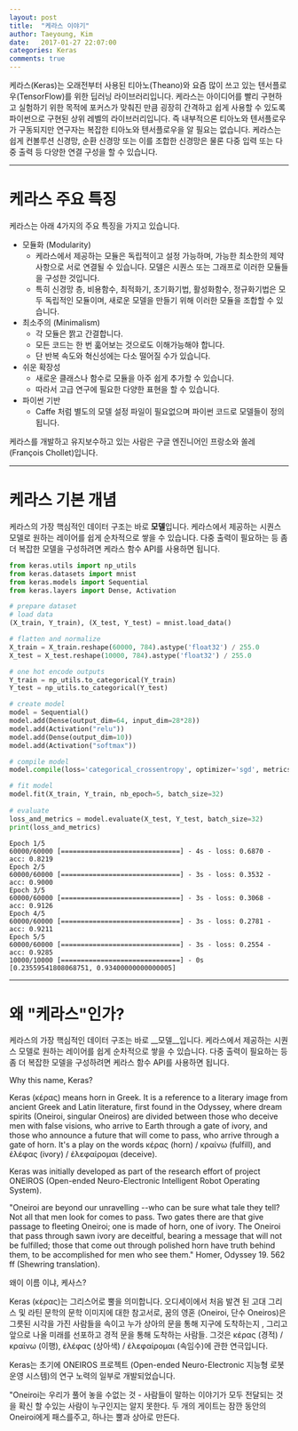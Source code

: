 ```yaml
---
layout: post
title:  "케라스 이야기"
author: Taeyoung, Kim
date:   2017-01-27 22:07:00
categories: Keras
comments: true
---
```

케라스(Keras)는 오래전부터 사용된 티아노(Theano)와 요즘 많이 쓰고 있는 텐서플로우(TensorFlow)를 위한 딥러닝 라이브러리입니다. 케라스는 아이디어를 빨리 구현하고 실험하기 위한 목적에 포커스가 맞춰진 만큼 굉장히 간격하고 쉽게 사용할 수 있도록 파이썬으로 구현된 상위 레벨의 라이브러리입니다. 즉 내부적으론 티아노와 텐서플로우가 구동되지만 연구자는 복잡한 티아노와 텐서플로우을 알 필요는 없습니다. 케라스는 쉽게 컨볼루션 신경망, 순환 신경망 또는 이를 조합한 신경망은 물론 다중 입력 또는 다중 출력 등 다양한 연결 구성을 할 수 있습니다. 

---
케라스 주요 특징
===

케라스는 아래 4가지의 주요 특징을 가지고 있습니다.

* 모듈화 (Modularity)
    * 케라스에서 제공하는 모듈은 독립적이고 설정 가능하며, 가능한 최소한의 제약사항으로 서로 연결될 수 있습니다. 모델은 시퀀스 또는 그래프로 이러한 모듈들을 구성한 것입니다.
    * 특히 신경망 층, 비용함수, 최적화기, 초기화기법, 활성화함수, 정규화기법은 모두 독립적인 모듈이며, 새로운 모델을 만들기 위해 이러한 모듈을 조합할 수 있습니다.
* 최소주의 (Minimalism)
    * 각 모듈은 짥고 간결합니다.
    * 모든 코드는 한 번 훏어보는 것으로도 이해가능해야 합니다.
    * 단 반복 속도와 혁신성에는 다소 떨어질 수가 있습니다. 
* 쉬운 확장성
    * 새로운 클래스나 함수로 모듈을 아주 쉽게 추가할 수 있습니다. 
    * 따라서 고급 연구에 필요한 다양한 표현을 할 수 있습니다. 
* 파이썬 기반
    * Caffe 처럼 별도의 모델 설정 파일이 필요없으며 파이썬 코드로 모델들이 정의됩니다.
    
케라스를 개발하고 유지보수하고 있는 사람은 구글 엔진니어인 프랑소와 쏠레(François Chollet)입니다.

---
케라스 기본 개념
===

케라스의 가장 핵심적인 데이터 구조는 바로 **모델**입니다. 케라스에서 제공하는 시퀀스 모델로 원하는 레이어를 쉽게 순차적으로 쌓을 수 있습니다. 다중 출력이 필요하는 등 좀 더 복잡한 모델을 구성하려면 케라스 함수 API를 사용하면 됩니다.


```python
from keras.utils import np_utils
from keras.datasets import mnist
from keras.models import Sequential
from keras.layers import Dense, Activation

# prepare dataset
# load data
(X_train, Y_train), (X_test, Y_test) = mnist.load_data()

# flatten and normalize
X_train = X_train.reshape(60000, 784).astype('float32') / 255.0
X_test = X_test.reshape(10000, 784).astype('float32') / 255.0

# one hot encode outputs
Y_train = np_utils.to_categorical(Y_train)
Y_test = np_utils.to_categorical(Y_test)

# create model
model = Sequential()
model.add(Dense(output_dim=64, input_dim=28*28))
model.add(Activation("relu"))
model.add(Dense(output_dim=10))
model.add(Activation("softmax"))

# compile model
model.compile(loss='categorical_crossentropy', optimizer='sgd', metrics=['accuracy'])

# fit model
model.fit(X_train, Y_train, nb_epoch=5, batch_size=32)
 
# evaluate
loss_and_metrics = model.evaluate(X_test, Y_test, batch_size=32)
print(loss_and_metrics)
```

    Epoch 1/5
    60000/60000 [==============================] - 4s - loss: 0.6870 - acc: 0.8219     
    Epoch 2/5
    60000/60000 [==============================] - 3s - loss: 0.3532 - acc: 0.9000     
    Epoch 3/5
    60000/60000 [==============================] - 3s - loss: 0.3068 - acc: 0.9126     
    Epoch 4/5
    60000/60000 [==============================] - 3s - loss: 0.2781 - acc: 0.9211     
    Epoch 5/5
    60000/60000 [==============================] - 3s - loss: 0.2554 - acc: 0.9285     
    10000/10000 [==============================] - 0s     
    [0.23559541808068751, 0.93400000000000005]


---
왜 "케라스"인가?
===

케라스의 가장 핵심적인 데이터 구조는 바로 __모델__입니다. 케라스에서 제공하는 시퀀스 모델로 원하는 레이어를 쉽게 순차적으로 쌓을 수 있습니다. 다중 출력이 필요하는 등 좀 더 복잡한 모델을 구성하려면 케라스 함수 API를 사용하면 됩니다.


Why this name, Keras?

Keras (κέρας) means horn in Greek. It is a reference to a literary image from ancient Greek and Latin literature, first found in the Odyssey, where dream spirits (Oneiroi, singular Oneiros) are divided between those who deceive men with false visions, who arrive to Earth through a gate of ivory, and those who announce a future that will come to pass, who arrive through a gate of horn. It's a play on the words κέρας (horn) / κραίνω (fulfill), and ἐλέφας (ivory) / ἐλεφαίρομαι (deceive).

Keras was initially developed as part of the research effort of project ONEIROS (Open-ended Neuro-Electronic Intelligent Robot Operating System).

"Oneiroi are beyond our unravelling --who can be sure what tale they tell? Not all that men look for comes to pass. Two gates there are that give passage to fleeting Oneiroi; one is made of horn, one of ivory. The Oneiroi that pass through sawn ivory are deceitful, bearing a message that will not be fulfilled; those that come out through polished horn have truth behind them, to be accomplished for men who see them." Homer, Odyssey 19. 562 ff (Shewring translation).

왜이 이름 이냐, 케사스?

Keras (κέρας)는 그리스어로 뿔을 의미합니다. 오디세이에서 처음 발견 된 고대 그리스 및 라틴 문학의 문학 이미지에 대한 참고서로, 꿈의 영혼 (Oneiroi, 단수 Oneiros)은 그릇된 시각을 가진 사람들을 속이고 누가 상아의 문을 통해 지구에 도착하는지 , 그리고 앞으로 나올 미래를 선포하고 경적 문을 통해 도착하는 사람들. 그것은 κέρας (경적) / κραίνω (이행), ἐλέφας (상아색) / ἐλεφαίρομαι (속임수)에 관한 연극입니다.

Keras는 초기에 ONEIROS 프로젝트 (Open-ended Neuro-Electronic 지능형 로봇 운영 시스템)의 연구 노력의 일부로 개발되었습니다.

"Oneiroi는 우리가 풀어 놓을 수없는 것 - 사람들이 말하는 이야기가 모두 전달되는 것을 확신 할 수있는 사람이 누구인지는 알지 못한다. 두 개의 게이트는 잠깐 동안의 Oneiroi에게 패스를주고, 하나는 뿔과 상아로 만든다.


```python

```
